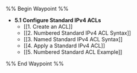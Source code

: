 %% Begin Waypoint %%
- **5.1 Configure Standard IPv4 ACLs**
	- [[1. Create an ACL]]
	- [[2. Numbered Standard IPv4 ACL Syntax]]
	- [[3. Named Standard IPv4 ACL Syntax]]
	- [[4. Apply a Standard IPv4 ACL]]
	- [[5. Numbered Standard ACL Example]]

%% End Waypoint %%

